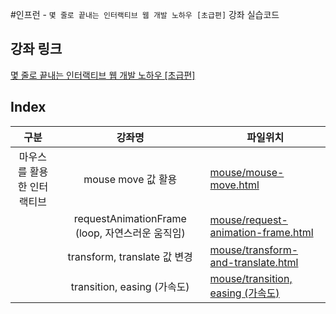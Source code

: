 #인프런 - `몇 줄로 끝내는 인터랙티브 웹 개발 노하우 [초급편]` 강좌 실습코드

## 강좌 링크

[몇 줄로 끝내는 인터랙티브 웹 개발 노하우 [초급편]](https://www.inflearn.com/course/%EC%9E%90%EB%B0%94%EC%8A%A4%ED%81%AC%EB%A6%BD%ED%8A%B8-%EC%9D%B8%ED%84%B0%EB%9E%99%ED%8B%B0%EB%B8%8C-%EC%9B%B9/dashboard)

## Index

|            구분            |                     강좌명                      | 파일위치                                                                   |
| :------------------------: | :---------------------------------------------: | -------------------------------------------------------------------------- |
| 마우스를 활용한 인터랙티브 |               mouse move 값 활용                | [mouse/mouse-move.html](./mouse/mouse-move.html)                           |
|                            | requestAnimationFrame (loop, 자연스러운 움직임) | [mouse/request-animation-frame.html](./mouse/request-animation-frame.html) |
|                            |          transform, translate 값 변경           | [mouse/transform-and-translate.html](./mouse/transform-and-translate.html) |
|                            |           transition, easing (가속도)           | [mouse/transition, easing (가속도)](./mouse/transition-and-easing.html)    |
